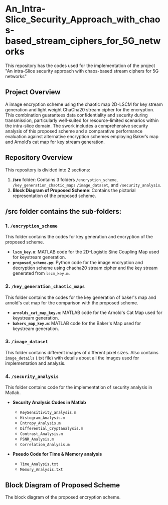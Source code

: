 # An_Intra-Slice_Security_Approach_with_chaos-based_stream_ciphers_for_5G_networks
This repository has the codes used for the implementation of the project "An intra-Slice security approach with chaos-based stream ciphers for 5G networks"
## Project Overview
A image encryption scheme using the chaotic map 2D-LSCM for key stream generation and light weight ChaCha20 stream cipher for the encryption. This combination guarantees data confidentiality and security during transmission, particularly well-suited for resource-limited scenarios within the intra-slice domain. The swork includes a comprehensive security analysis of this proposed scheme and a comparative performance evaluation against alternative encryption schemes employing Baker’s map and Arnold’s cat map for key stream generation.
## Repository Overview

This repository is divided into 2 sections:

1. **/src** folder: Contains 3 folders `/encryption_scheme`, `/key_generation_chaotic_maps` `/image_dataset`, and `/security_analysis`.
2. **Block Diagram of Proposed Scheme**: Contains the pictorial representation of the proposed scheme.

/src folder contains the sub-folders:
-------------------------------------

### 1. `/encryption_scheme`

This folder contains the codes for key generation and encryption of the proposed scheme.

- **`lscm_key.m`**: MATLAB code for the 2D-Logistic Sine Coupling Map used for keystream generation.
- **`proposed_scheme.py`**: Python code for the image encryption and decryption scheme using chacha20 stream cipher and the key stream generated from `lscm_key.m`.
### 2. `/key_generation_chaotic_maps`
This folder contains the codes for the key generation of baker's map and arnold's cat map for the comparison with the proposed scheme.
- **`arnolds_cat_map_key.m`**: MATLAB code for the Arnold's Cat Map used for keystream generation.
- **`bakers_map_key.m`**: MATLAB code for the Baker's Map used for keystream generation.
### 3. `/image_dataset`
This folder contains different images of different pixel sizes. Also contains `image_details` (.txt file) with details about all the images used for implementation and analysis.

### 4. `/security_analysis`

This folder contains code for the implementation of security analysis in Matlab.

- **Security Analysis Codes in Matlab**
    - `KeySensitivity_analysis.m`
    - `Histogram_Analysis.m`
    - `Entropy_Analysis.m`
    - `Differential_Cryptanalysis.m`
    - `Contrast_Analysis.m`
    - `PSNR_Analysis.m`
    - `Correlation_Analysis.m`

- **Pseudo Code for Time & Memory analysis** 
    - `Time_Analysis.txt`
    - `Memory_Analysis.txt`

## Block Diagram of Proposed Scheme

The block diagram of the proposed encryption scheme.




